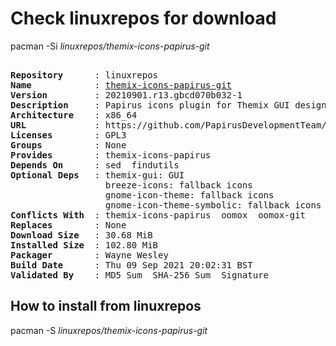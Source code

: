 # Check linuxrepos for download

pacman -Si *linuxrepos/themix-icons-papirus-git*

<div class="highlight"><pre class="highlight"><text>
<b>Repository</b>      : linuxrepos
<b>Name</b>            : <a href="../../x86_64/themix-icons-papirus-git-20210901.r13.gbcd070b032-1-x86_64.pkg.tar.zst">themix-icons-papirus-git</a>
<b>Version</b>         : 20210901.r13.gbcd070b032-1
<b>Description</b>     : Papirus icons plugin for Themix GUI designer
<b>Architecture</b>    : x86_64
<b>URL</b>             : https://github.com/PapirusDevelopmentTeam/papirus-icon-theme/
<b>Licenses</b>        : GPL3
<b>Groups</b>          : None
<b>Provides</b>        : themix-icons-papirus
<b>Depends On</b>      : sed  findutils
<b>Optional Deps</b>   : themix-gui: GUI
                  breeze-icons: fallback icons
                  gnome-icon-theme: fallback icons
                  gnome-icon-theme-symbolic: fallback icons
<b>Conflicts With</b>  : themix-icons-papirus  oomox  oomox-git
<b>Replaces</b>        : None
<b>Download Size</b>   : 30.68 MiB
<b>Installed Size</b>  : 102.80 MiB
<b>Packager</b>        : Wayne Wesley <wayne6324@gmail.com>
<b>Build Date</b>      : Thu 09 Sep 2021 20:02:31 BST
<b>Validated By</b>    : MD5 Sum  SHA-256 Sum  Signature
</text></pre></div>

## How to install from linuxrepos

pacman -S *linuxrepos/themix-icons-papirus-git*
